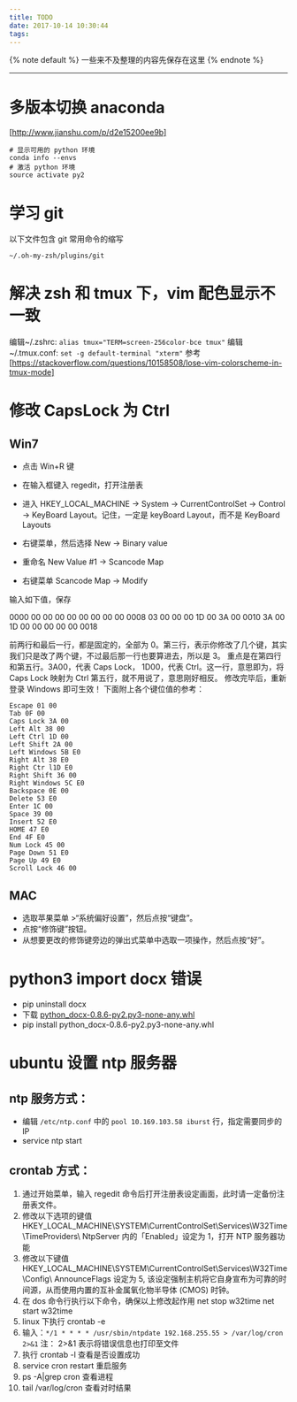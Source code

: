 ```yaml
---
title: TODO
date: 2017-10-14 10:30:44
tags:
---
```


{% note default %}
一些来不及整理的内容先保存在这里
{% endnote %}

<!--more-->

---

# 多版本切换 anaconda
[http://www.jianshu.com/p/d2e15200ee9b]
```
# 显示可用的 python 环境
conda info --envs
# 激活 python 环境
source activate py2
```

# 学习 git
以下文件包含 git 常用命令的缩写
```
~/.oh-my-zsh/plugins/git
```

# 解决 zsh 和 tmux 下，vim 配色显示不一致
编辑~/.zshrc:
``alias tmux="TERM=screen-256color-bce tmux"``
编辑 ~/.tmux.conf:
``set -g default-terminal "xterm"``
参考 [https://stackoverflow.com/questions/10158508/lose-vim-colorscheme-in-tmux-mode]

# 修改 CapsLock 为 Ctrl
## Win7
* 点击 Win+R 键

* 在输入框键入 regedit，打开注册表

* 进入 HKEY_LOCAL_MACHINE -> System -> CurrentControlSet -> Control -> KeyBoard Layout。记住，一定是 keyBoard Layout，而不是 KeyBoard Layouts

* 右键菜单，然后选择 New -> Binary value

* 重命名 New Value #1 -> Scancode Map

* 右键菜单 Scancode Map -> Modify

输入如下值，保存

0000 00 00 00 00 00 00 00 00
0008 03 00 00 00 1D 00 3A 00
0010 3A 00 1D 00 00 00 00 00
0018

前两行和最后一行，都是固定的，全部为 0。第三行，表示你修改了几个键，其实我们只是改了两个键，不过最后那一行也要算进去，所以是 3。
重点是在第四行和第五行。3A00，代表 Caps Lock， 1D00，代表 Ctrl。这一行，意思即为，将 Caps Lock 映射为 Ctrl
第五行，就不用说了，意思刚好相反。
修改完毕后，重新登录 Windows 即可生效！
下面附上各个键位值的参考：

```
Escape 01 00
Tab 0F 00
Caps Lock 3A 00
Left Alt 38 00
Left Ctrl 1D 00
Left Shift 2A 00
Left Windows 5B E0
Right Alt 38 E0
Right Ctr l1D E0
Right Shift 36 00
Right Windows 5C E0
Backspace 0E 00
Delete 53 E0
Enter 1C 00
Space 39 00
Insert 52 E0
HOME 47 E0
End 4F E0
Num Lock 45 00
Page Down 51 E0
Page Up 49 E0
Scroll Lock 46 00
```

## MAC
* 选取苹果菜单 >“系统偏好设置”，然后点按“键盘”。
* 点按“修饰键”按钮。
* 从想要更改的修饰键旁边的弹出式菜单中选取一项操作，然后点按“好”。

# python3 import docx 错误
* pip uninstall docx
* 下载 [python_docx-0.8.6-py2.py3-none-any.whl](http://www.lfd.uci.edu/~gohlke/pythonlibs/)
* pip install python_docx-0.8.6-py2.py3-none-any.whl

# ubuntu 设置 ntp 服务器
## ntp 服务方式：
* 编辑 ``/etc/ntp.conf`` 中的 ``pool 10.169.103.58 iburst`` 行，指定需要同步的 IP
* service ntp start

## crontab 方式：
1. 通过开始菜单，输入 regedit 命令后打开注册表设定画面，此时请一定备份注册表文件。
2. 修改以下选项的键值  HKEY_LOCAL_MACHINE\SYSTEM\CurrentControlSet\Services\W32Time\TimeProviders\  NtpServer 内的「Enabled」设定为 1，打开 NTP 服务器功能
3. 修改以下键值  HKEY_LOCAL_MACHINE\SYSTEM\CurrentControlSet\Services\W32Time\Config\  AnnounceFlags 设定为 5, 该设定强制主机将它自身宣布为可靠的时间源，从而使用内置的互补金属氧化物半导体 (CMOS) 时钟。
4. 在 dos 命令行执行以下命令，确保以上修改起作用
net stop w32time
net start w32time
5. linux 下执行 crontab -e
6. 输入：``*/1 * * * * /usr/sbin/ntpdate 192.168.255.55 > /var/log/cron 2>&1``
注： 2>&1 表示将错误信息也打印至文件
7. 执行 crontab -l 查看是否设置成功
8. service cron restart 重启服务
9. ps -A|grep cron 查看进程
10. tail /var/log/cron 查看对时结果

